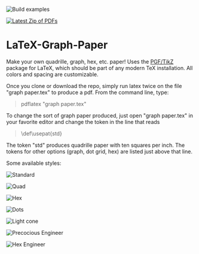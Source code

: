 ![Build examples](../../actions/workflows/pdflatex-examples.yml/badge.svg)

[![Latest Zip of PDFs](https://img.shields.io/badge/Latest_Zip_of_PDFs-latest-orange.svg?style=flat)](../gh-action-result/examples/pdfs.zip?raw=true)

# LaTeX-Graph-Paper
Make your own quadrille, graph, hex, etc. paper! Uses the [PGF/TikZ](https://en.wikipedia.org/wiki/PGF/TikZ) package for LaTeX, which should be part of any modern TeX installation. All colors and spacing are customizable.

Once you clone or download the repo, simply run latex twice on the file "graph paper.tex" to produce a pdf. From the command line, type:
> pdflatex "graph paper.tex"

To change the sort of graph paper produced, just open "graph paper.tex" in your favorite editor and change the token in the line that reads
> \def\usepat{std}

The token "std" produces quadrille paper with ten squares per inch. The tokens for other options (graph, dot grid, hex) are listed just above that line.

Some available styles:

![Standard](/../screenshots/std.jpg "Standard")

![Quad](/../screenshots/quad.jpg "Quadrille")

![Hex](/../screenshots/hex.jpg "Hex")

![Dots](/../screenshots/dot.jpg "Dots")

![Light cone](/../screenshots/lightcone.jpg "Light cone")

![Precocious Engineer](/../screenshots/rosie.png "Precocious Engineer color scheme")

![Hex Engineer](/../screenshots/hexengineer.png "Hex grid with Engineering Pad color scheme")
